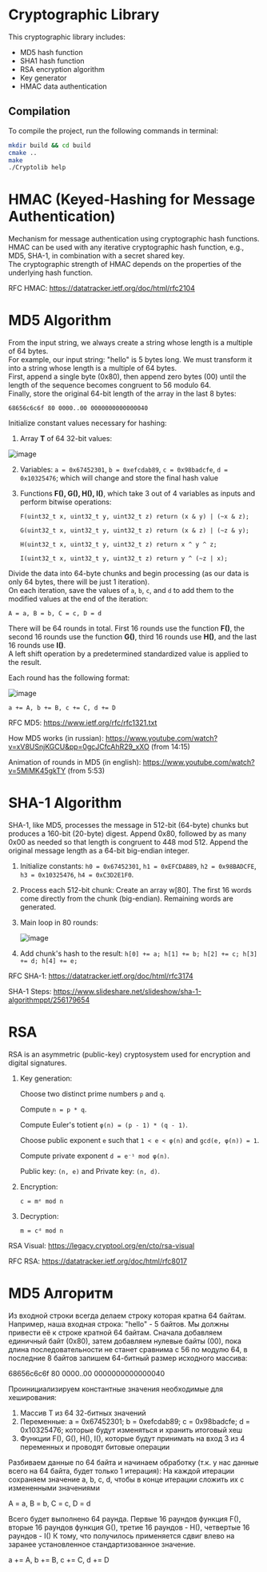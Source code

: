 # Cryptographic Library

This cryptographic library includes:
- MD5 hash function
- SHA1 hash function
- RSA encryption algorithm
- Key generator
- HMAC data authentication

## Compilation

To compile the project, run the following commands in terminal:

```bash
mkdir build && cd build
cmake ..
make
./Cryptolib help
```

# HMAC (Keyed-Hashing for Message Authentication)

Mechanism for message authentication using cryptographic hash functions. HMAC can be used with any 
iterative cryptographic hash function, e.g., MD5, SHA-1, in combination with a secret shared key.  
The cryptographic strength of HMAC depends on the properties of the underlying hash function.

RFC HMAC:
https://datatracker.ietf.org/doc/html/rfc2104


# MD5 Algorithm

From the input string, we always create a string whose length is a multiple of 64 bytes.  
For example, our input string: "hello" is 5 bytes long. We must transform it into a string whose length is a multiple of 64 bytes.  
First, append a single byte (0x80), then append zero bytes (00) until the length of the sequence becomes congruent to 56 modulo 64.  
Finally, store the original 64-bit length of the array in the last 8 bytes:

```
68656c6c6f 80 0000..00 0000000000000040
```

Initialize constant values necessary for hashing:

1. Array **T** of 64 32-bit values:

![image](https://github.com/user-attachments/assets/ca5bbfc2-2c2b-4cad-a2c5-6325ecc1ac0a)


2. Variables: `a = 0x67452301`, `b = 0xefcdab89`, `c = 0x98badcfe`, `d = 0x10325476`; which will change and store the final hash value

3. Functions **F(), G(), H(), I()**, which take 3 out of 4 variables as inputs and perform bitwise operations:

   `F(uint32_t x, uint32_t y, uint32_t z) return (x & y) | (~x & z);`

   `G(uint32_t x, uint32_t y, uint32_t z) return (x & z) | (~z & y);`

   `H(uint32_t x, uint32_t y, uint32_t z) return x ^ y ^ z;`

   `I(uint32_t x, uint32_t y, uint32_t z) return y ^ (~z | x);`


Divide the data into 64-byte chunks and begin processing (as our data is only 64 bytes, there will be just 1 iteration).  
On each iteration, save the values of `a`, `b`, `c`, and `d` to add them to the modified values at the end of the iteration:

```
A = a, B = b, C = c, D = d
```

There will be 64 rounds in total. First 16 rounds use the function **F()**, the second 16 rounds use the function **G()**, third 16 rounds use **H()**, and the last 16 rounds use **I()**.  
A left shift operation by a predetermined standardized value is applied to the result.

Each round has the following format:

![image](https://github.com/user-attachments/assets/2f6a0952-eedf-41a4-b547-365f44df1962)



```
a += A, b += B, c += C, d += D
```


RFC MD5:
https://www.ietf.org/rfc/rfc1321.txt

How MD5 works (in russian):
https://www.youtube.com/watch?v=xV8USnjKGCU&pp=0gcJCfcAhR29_xXO (from 14:15)

Animation of rounds in MD5 (in english):
https://www.youtube.com/watch?v=5MiMK45gkTY (from 5:53)


# SHA-1 Algorithm

SHA-1, like MD5, processes the message in 512-bit (64-byte) chunks but produces a 160-bit (20-byte) digest.
Append 0x80, followed by as many 0x00 as needed so that length is congruent to 448 mod 512.
Append the original message length as a 64-bit big-endian integer.

1. Initialize constants: `h0 = 0x67452301`, `h1 = 0xEFCDAB89`, `h2 = 0x98BADCFE`, `h3 = 0x10325476`, `h4 = 0xC3D2E1F0`.
2. Process each 512-bit chunk:
   Create an array w[80]. The first 16 words come directly from the chunk (big-endian). Remaining words are generated.
3. Main loop in 80 rounds:
   
   ![image](https://github.com/user-attachments/assets/6910fd92-85fe-49ca-9ed4-c8c2a5189a31)
5. Add chunk's hash to the result: `h[0] += a; h[1] += b; h[2] += c; h[3] += d; h[4] += e;`


RFC SHA-1: 
https://datatracker.ietf.org/doc/html/rfc3174

SHA-1 Steps: 
https://www.slideshare.net/slideshow/sha-1-algorithmppt/256179654


# RSA

RSA is an asymmetric (public-key) cryptosystem used for encryption and digital signatures.

1. Key generation:
   
   Choose two distinct prime numbers `p` and `q`.
   
   Compute `n = p * q`.
   
   Compute Euler's totient `φ(n) = (p - 1) * (q - 1)`.
   
   Choose public exponent `e` such that `1 < e < φ(n)` and `gcd(e, φ(n)) = 1`.

   Compute private exponent `d = e⁻¹ mod φ(n)`.

   Public key: `(n, e)` and Private key: `(n, d)`.

2. Encryption:

   `c = mᵉ mod n`

3. Decryption:

   `m = cᵈ mod n`

RSA Visual:
https://legacy.cryptool.org/en/cto/rsa-visual

RFC RSA:
https://datatracker.ietf.org/doc/html/rfc8017


# MD5 Алгоритм

Из входной строки всегда делаем строку которая кратна 64 байтам.
Например, наша входная строка: "hello" - 5 байтов. Мы должны привести её к строке кратной 64 байтам.
Сначала добавляем единичный байт (0х80), затем добавляем нулевые байты (00), пока длина последовательности не станет сравнима с 56 по модулю 64,
в последние 8 байтов запишем 64-битный размер исходного массива:

68656c6c6f 80 0000..00 0000000000000040

Проинициализируем константные значения необходимые для хеширования:

1. Массив T из 64 32-битных значений
2. Переменные: a = 0x67452301; b = 0xefcdab89; c = 0x98badcfe; d = 0x10325476; которые будут изменяться и хранить итоговый хеш
3. Функции F(), G(), H(), I(), которые будут принимать на вход 3 из 4 переменных и проводят битовые операции

Разбиваем данные по 64 байта и начинаем обработку (т.к. у нас данные всего на 64 байта, будет только 1 итерация):
На каждой итерации сохраняем значение a, b, c, d, чтобы в конце итерации сложить их с измененными значениями

A = a, B = b, C = c, D = d

Всего будет выполнено 64 раунда. Первые 16 раундов функция F(), вторые 16 раундов функция G(), третие 16 раундов - H(), четвертые 16 раундов - I()
К тому, что получилось применяется сдвиг влево на заранее установленное стандартизованное значение.

a += A, b += B, c += C, d += D
